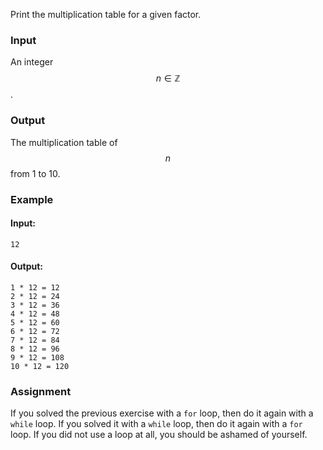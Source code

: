Print the multiplication table for a given factor.

### Input

An integer $$n \in \mathbb{Z}$$.

### Output

The multiplication table of $$n$$ from 1 to 10.

### Example

#### Input:

```
12
```

#### Output:

```
1 * 12 = 12
2 * 12 = 24
3 * 12 = 36
4 * 12 = 48
5 * 12 = 60
6 * 12 = 72
7 * 12 = 84
8 * 12 = 96
9 * 12 = 108
10 * 12 = 120
```

### Assignment

If you solved the previous exercise with a `for` loop, then do it again with a 
`while` loop. If you solved it with a `while` loop, then do it again with a `for`
loop. If you did not use a loop at all, you should be ashamed of yourself.